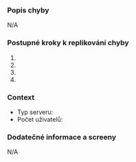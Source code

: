 ### Popis chyby

N/A

### Postupné kroky k replikování chyby

1.
2.
3.
4.

### Context

* Typ serveru:
* Počet uživatelů:

### Dodatečné informace a screeny

N/A
